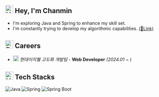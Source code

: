 ## <img src="https://raw.githubusercontent.com/Tarikul-Islam-Anik/Animated-Fluent-Emojis/master/Emojis/Hand%20gestures/Hand%20with%20Fingers%20Splayed%20Light%20Skin%20Tone.png" alt="Hand with Fingers Splayed Light Skin Tone" width="25" height="25" /> Hey, I'm Chanmin
- I'm exploring Java and Spring to enhance my skill set. <!--[(📚Link)](https://velog.io/@chanmin/series)--><br>
- I'm constantly trying to develop my algorithmic capabilities. [(🧠Link)](https://github.com/sungchanmin/algorithm)

## <img src="https://raw.githubusercontent.com/Tarikul-Islam-Anik/Animated-Fluent-Emojis/master/Emojis/Travel%20and%20places/Rocket.png" alt="Rocket" width="25" height="25" /> Careers  
- <img src="https://recruit.ehyundai.com/images/icon/ci_img1.gif" height="18" /> _현대이지웰 고도화 개발팀_ - **Web Developer** _(2024.01 ~ )_


<!--
## 🚀 Projects
- <code style="color : gray">🌱 BeginVegan (23.04 ~ 23.06)</code> [(🔗Link)](https://github.com/BeginVegan/BV-Document)<br>
- <code style="color : gray">🧑🏻‍💻 Dogroup (22.10 ~ 22.12)</code> [(🔗Link)](https://github.com/sungchanmin/dogroup)<br>
- <code style="color : gray">🏡 Get me a house (22.03 ~ 22.06)</code> [(🔗Link)](https://user26.notion.site/9b30d47010ff4968b5a68ff0d069d490?pvs=4)
-->

## <img src="https://raw.githubusercontent.com/Tarikul-Islam-Anik/Animated-Fluent-Emojis/master/Emojis/Objects/Hammer%20and%20Wrench.png" alt="Hammer and Wrench" width="25" height="25" /> Tech Stacks

![Java](https://img.shields.io/badge/Java-007396?style=flat&logo=Java&logoColor=white)
![Spring](https://img.shields.io/badge/Spring-6DB33F?style=flat&logo=spring&logoColor=white)
![Spring Boot](https://img.shields.io/badge/SpringBoot-6DB33F?style=flat&logo=spring-boot&logoColor=white)

<!--
## 👀 Once I Used

![OracleDB](https://img.shields.io/badge/OracleDB-ED2939?style=flat&logo=oracle&logoColor=white)
![MariaDB](https://img.shields.io/badge/MariaDB-003545?style=flat&logo=mariadb&logoColor=white)
![Linux](https://img.shields.io/badge/Linux-FCC624?style=flat&logo=linux&logoColor=black)
![Docker](https://img.shields.io/badge/Docker-189BCC?style=flat&logo=docker&logoColor=white)
![Amazon AWS](https://img.shields.io/badge/AmazonAWS-232F3E?style=flat&logo=amazon-aws&logoColor=white)
-->

<!--
## 📊 GitHub Stats
<p align="left">
  <img src="https://github-readme-stats-sand-six-91.vercel.app/api/top-langs/?username=sungchanmin&layout=compact&theme=algolia&hide_border=false" width="40%" />
  <img src="https://github-readme-stats.vercel.app/api?username=sungchanmin&show_icons=true&theme=algolia&hide_border=false" width="39%"/>
</p>

## 📫 Contact
Reach out via email at [behonestway@gmail.com](behonestway@gmail.com)
-->

